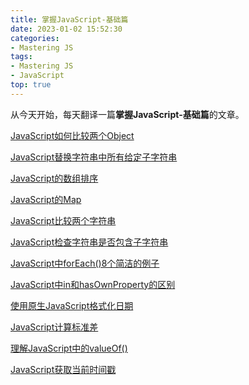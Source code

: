 ```yaml
---
title: 掌握JavaScript-基础篇
date: 2023-01-02 15:52:30
categories:
- Mastering JS
tags:
- Mastering JS
- JavaScript
top: true
---
```


从今天开始，每天翻译一篇**掌握JavaScript-基础篇**的文章。

<!-- more -->

[JavaScript如何比较两个Object](/post/how-to-compare-objects-in-javascript/)

[JavaScript替换字符串中所有给定子字符串](/post/replace-all-instances-of-a-string-in-javascript/)

[JavaScript的数组排序](/post/sorting-an-array-in-javascript/)

[JavaScript的Map](/post/maps-in-javascript)

[JavaScript比较两个字符串](/post/compare-two-strings-in-javascript/)

[JavaScript检查字符串是否包含子字符串](/post/check-if-a-string-contains-a-substring-in-javascript/)

[JavaScript中forEach()8个简洁的例子](/post/8-neat-examples-with-foreach-in-javascript/)

[JavaScript中in和hasOwnProperty的区别](/post/the-difference-between-in-and-hasownproperty-in-javascript/)

[使用原生JavaScript格式化日期](/post/format-dates-using-vanilla-javascript/)

[JavaScript计算标准差](/post/calculate-standard-deviation-in-javascript/)

[理解JavaScript中的valueOf()](/post/understand-valueof-in-javascript/)

[JavaScript获取当前时间戳](/post/get-the-current-timestamp-in-javascript/)